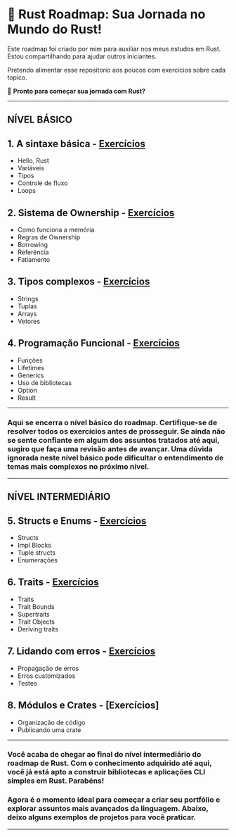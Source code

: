 # 🦀 **Rust Roadmap: Sua Jornada no Mundo do Rust!**  

Este roadmap foi criado por mim para auxiliar nos meus estudos em Rust.
Estou compartilhando para ajudar outros iniciantes.

Pretendo alimentar esse repositorio aos poucos com exercícios sobre cada topico.

🚀 **Pronto para começar sua jornada com Rust?**

---

## NÍVEL BÁSICO

## 1. A sintaxe básica -  [Exercícios](https://github.com/Ricardo7c/Rust-Roadmap/blob/main/01%20-%20Sintaxe%20Basica/README.md)

- Hello, Rust
- Variáveis
- Tipos
- Controle de fluxo
- Loops

## 2. Sistema de Ownership - [Exercícios](https://github.com/Ricardo7c/Rust-Roadmap/blob/main/02%20-%20Sistema%20de%20Ownership/README.md)

- Como funciona a memória
- Regras de Ownership
- Borrowing
- Referência
- Fatiamento

## 3. Tipos complexos - [Exercícios](https://github.com/Ricardo7c/Rust-Roadmap/blob/main/03%20-%20Tipos%20Complexos/README.md)

- Strings
- Tuplas
- Arrays
- Vetores

## 4. Programação Funcional - [Exercícios](https://github.com/Ricardo7c/Rust-Roadmap/blob/main/04%20-%20Programa%C3%A7%C3%A3o%20Funcional/README.md)

- Funções
- Lifetimes
- Generics
- Uso de bibliotecas
- Option
- Result

---

### Aqui se encerra o nível básico do roadmap. Certifique-se de resolver todos os exercícios antes de prosseguir. Se ainda não se sente confiante em algum dos assuntos tratados até aqui, sugiro que faça uma revisão antes de avançar. Uma dúvida ignorada neste nível básico pode dificultar o entendimento de temas mais complexos no próximo nível.

---

## NÍVEL INTERMEDIÁRIO

## 5. Structs e Enums - [Exercícios](https://github.com/Ricardo7c/Rust-Roadmap/blob/main/05%20-%20Structs/README.md)

- Structs
- Impl Blocks
- Tuple structs
- Enumerações

## 6. Traits - [Exercícios](https://github.com/Ricardo7c/Rust-Roadmap/blob/main/06%20-%20Traits/Readme.md)

- Traits
- Trait Bounds
- Supertraits
- Trait Objects
- Deriving traits

## 7. Lidando com erros - [Exercícios](https://github.com/Ricardo7c/Rust-Roadmap/blob/main/07%20-%20Lidando%20com%20Erros/README.md)

- Propagação de erros
- Erros customizados
- Testes

## 8. Módulos e Crates - [Exercícios]

- Organização de código
- Publicando uma crate

---

### Você acaba de chegar ao final do nível intermediário do roadmap de Rust. Com o conhecimento adquirido até aqui, você já está apto a construir bibliotecas e aplicações CLI simples em Rust. Parabéns!

### Agora é o momento ideal para começar a criar seu portfólio e explorar assuntos mais avançados da linguagem. Abaixo, deixo alguns exemplos de projetos para você praticar.

---

